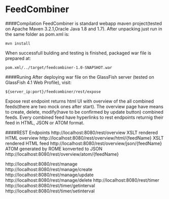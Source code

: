 FeedCombiner
======

####Compilation
FeedCombiner is standard webapp maven project(tested on Apache Maven 3.2.1,Oracle Java 1.8 and 1.7).
After unpacking just run in the same folder as pom.xml is:
```
mvn install
```
When successfull bulding and testing is finished, packaged war file is prepared at:
```
pom.xml/../target/feedcombiner-1.0-SNAPSHOT.war
```

####Runing
After deploying war file on the GlassFish server (tested on GlassFish 4.1 Web Profile),
visit:
```
${server_ip:port}/feedcombiner/rest/expose
```
Expose rest endpoint returns html UI with overview of the all combined feeds(there are two mock ones after start). The overview page have means to create, delete, modify(have to be confirmed by update button) combined feeds. Every combined feed have hyperlinks to rest endpoints returnig their feed in HTML, JSON or ATOM format. 

####REST Endpoints
http://localhost:8080/rest/overview
XSLT rendered HTML overview
http://localhost:8080/rest/overview/html/{feedName}
XSLT rendered HTML feed
http://localhost:8080/rest/overview/json/{feedName}
ATOM generated by ROME konverted to JSON
http://localhost:8080/rest/overview/atom/{feedName}

http://localhost:8080/rest/manage
http://localhost:8080/rest/manage/create
http://localhost:8080/rest/manage/update
http://localhost:8080/rest/manage/delete
http://localhost:8080/rest/timer
http://localhost:8080/rest/timer/getinterval
http://localhost:8080/rest/timer/setinterval

